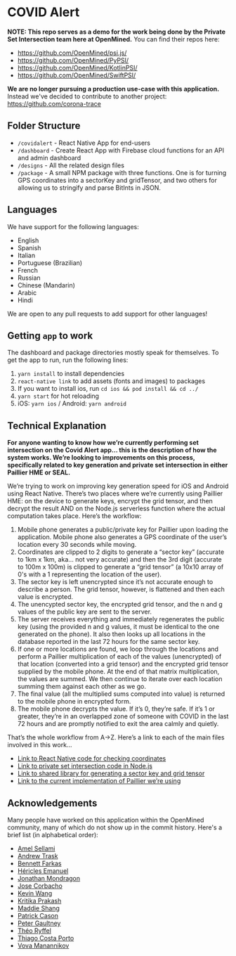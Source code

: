 # COVID Alert

**NOTE: This repo serves as a demo for the work being done by the Private Set Intersection team here at OpenMined.** You can find their repos here:

- https://github.com/OpenMined/psi.js/
- https://github.com/OpenMined/PyPSI/
- https://github.com/OpenMined/KotlinPSI/
- https://github.com/OpenMined/SwiftPSI/

**We are no longer pursuing a production use-case with this application.** Instead we've decided to contribute to another project: https://github.com/corona-trace

## Folder Structure

- `/covidalert` - React Native App for end-users
- `/dashboard` - Create React App with Firebase cloud functions for an API and admin dashboard
- `/designs` - All the related design files
- `/package` - A small NPM package with three functions. One is for turning GPS coordinates into a sectorKey and gridTensor, and two others for allowing us to stringify and parse BitInts in JSON.

## Languages

We have support for the following languages:

- English
- Spanish
- Italian
- Portuguese (Brazilian)
- French
- Russian
- Chinese (Mandarin)
- Arabic
- Hindi

We are open to any pull requests to add support for other languages!

## Getting `app` to work

The dashboard and package directories mostly speak for themselves. To get the app to run, run the following lines:

1. `yarn install` to install dependencies
2. `react-native link` to add assets (fonts and images) to packages
3. If you want to install ios, run `cd ios && pod install && cd ../`
4. `yarn start` for hot reloading
5. iOS: `yarn ios` / Android: `yarn android`

## Technical Explanation

**For anyone wanting to know how we’re currently performing set intersection on the Covid Alert app… this is the description of how the system works. We’re looking to improvements on this process, specifically related to key generation and private set intersection in either Paillier HME or SEAL.**

We’re trying to work on improving key generation speed for iOS and Android using React Native. There’s two places where we’re currently using Paillier HME: on the device to generate keys, encrypt the grid tensor, and then decrypt the result AND on the Node.js serverless function where the actual computation takes place. Here’s the workflow:
1. Mobile phone generates a public/private key for Paillier upon loading the application. Mobile phone also generates a GPS coordinate of the user’s location every 30 seconds while moving.
2. Coordinates are clipped to 2 digits to generate a “sector key” (accurate to 1km x 1km, aka… not very accurate) and then the 3rd digit (accurate to 100m x 100m) is clipped to generate a “grid tensor” (a 10x10 array of 0's with a 1 representing the location of the user).
3. The sector key is left unencrypted since it’s not accurate enough to describe a person. The grid tensor, however, is flattened and then each value is encrypted.
4. The unencypted sector key, the encrypted grid tensor, and the n and g values of the public key are sent to the server.
5. The server receives everything and immediately regenerates the public key (using the provided n and g values, it must be identical to the one generated on the phone). It also then looks up all locations in the database reported in the last 72 hours for the same sector key.
6. If one or more locations are found, we loop through the locations and perform a Paillier multiplication of each of the values (unencrypted) of that location (converted into a grid tensor) and the encrypted grid tensor supplied by the mobile phone. At the end of that matrix multiplication, the values are summed. We then continue to iterate over each location summing them against each other as we go.
7. The final value (all the multiplied sums computed into value) is returned to the mobile phone in encrypted form.
8. The mobile phone decrypts the value. If it’s 0, they’re safe. If it’s 1 or greater, they’re in an overlapped zone of someone with COVID in the last 72 hours and are promptly notified to exit the area calmly and quietly.

That’s the whole workflow from A->Z. Here’s a link to each of the main files involved in this work...
- [Link to React Native code for checking coordinates](https://github.com/OpenMined/covid-alert/blob/master/covidalert/src/check-coords.js)
- [Link to private set intersection code in Node.js](https://github.com/OpenMined/covid-alert/blob/master/dashboard/firebase/functions/index.js)
- [Link to shared library for generating a sector key and grid tensor](https://github.com/OpenMined/covid-alert/blob/master/package/index.js)
- [Link to the current implementation of Paillier we’re using](https://github.com/OpenMined/paillier-pure)

## Acknowledgements

Many people have worked on this application within the OpenMined community, many of which do not show up in the commit history. Here's a brief list (in alphabetical order):

- [Amel Sellami](https://github.com/samelsamel)
- [Andrew Trask](https://github.com/iamtrask)
- [Bennett Farkas](https://github.com/bennettfarkas)
- [Héricles Emanuel](https://github.com/hericlesme)
- [Jonathan Mondragon](https://www.linkedin.com/in/jonathan-acevedo-mondragon)
- [Jose Corbacho](https://github.com/mccorby)
- [Kevin Wang](https://github.com/Kevmo314)
- [Kritika Prakash](https://github.com/Kritikalcoder)
- [Maddie Shang](https://github.com/prtfw)
- [Patrick Cason](https://github.com/cereallarceny)
- [Peter Gaultney](https://github.com/petergaultney)
- [Théo Ryffel](https://github.com/LaRiffle)
- [Thiago Costa Porto](https://github.com/tcp)
- [Vova Manannikov](https://github.com/vvmnnnkv)
